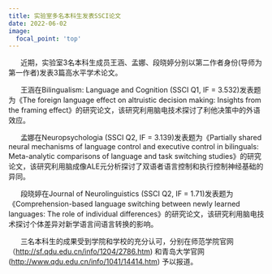```yaml
---
title: 实验室多名本科生发表SSCI论文
date: 2022-06-02
image:
  focal_point: 'top'
---
```


   &nbsp;&nbsp;&nbsp;&nbsp;&nbsp;&nbsp;近期，实验室3名本科生成员王涵、孟娜、段晓婷分别以第二作者身份(导师为第一作者)发表3篇高水平学术论文。

<!--more-->

   &nbsp;&nbsp;&nbsp;&nbsp;&nbsp;&nbsp;王涵在Bilingualism: Language and Cognition (SSCI Q1, IF = 3.532)发表题为《The foreign language effect on altruistic decision making: Insights from the framing effect》的研究论文，该研究利用脑电技术探讨了利他决策中的外语效应。
   
   &nbsp;&nbsp;&nbsp;&nbsp;&nbsp;&nbsp;孟娜在Neuropsychologia (SSCI Q2, IF = 3.139)发表题为《Partially shared neural mechanisms of language control and executive control in bilinguals: Meta-analytic comparisons of language and task switching studies》的研究论文，该研究利用脑成像ALE元分析探讨了双语者语言控制和执行控制神经基础的异同。
   
   &nbsp;&nbsp;&nbsp;&nbsp;&nbsp;&nbsp;段晓婷在Journal of Neurolinguistics (SSCI Q2, IF = 1.71)发表题为《Comprehension-based language switching between newly learned languages: The role of individual differences》的研究论文，该研究利用脑电技术探讨个体差异对新学语言间语言转换的影响。

   &nbsp;&nbsp;&nbsp;&nbsp;&nbsp;&nbsp;三名本科生的成果受到学院和学校的充分认可，分别在师范学院官网（http://sf.qdu.edu.cn/info/1204/2786.htm) 和青岛大学官网 (http://www.qdu.edu.cn/info/1041/14414.htm) 予以报道。


